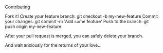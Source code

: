 Contributing

Fork it!
Create your feature branch: git checkout -b my-new-feature
Commit your changes: git commit -m 'Add some feature'
Push to the branch: git push origin my-new-feature.

After your pull request is merged, you can safely delete your branch.

And wait anxiously for the returns of your love...